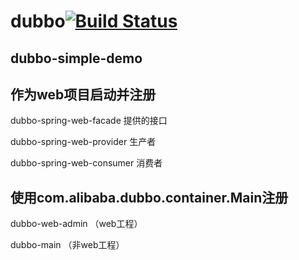 # dubbo[![Build Status](https://travis-ci.org/zongzhankui/dubbo.svg?branch=master)](https://travis-ci.org/zongzhankui/dubbo)

## dubbo-simple-demo

## 作为web项目启动并注册

dubbo-spring-web-facade
提供的接口

dubbo-spring-web-provider
生产者

dubbo-spring-web-consumer
消费者


## 使用com.alibaba.dubbo.container.Main注册
dubbo-web-admin （web工程）

dubbo-main （非web工程）
